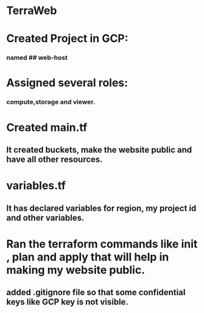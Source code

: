 # TerraWeb

# Created Project in GCP:
### named ## web-host

# Assigned several roles:
### compute,storage and viewer.

# Created main.tf 
## It created buckets, make the website public and have all other resources.

# variables.tf
## It has declared variables for region, my project id and other variables.

# Ran the terraform commands like init , plan and apply that will help in making my website public.
## added .gitignore file so that some confidential keys like GCP key is not visible.